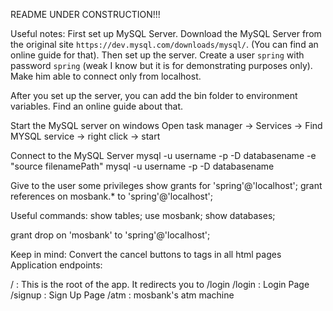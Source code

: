 README UNDER CONSTRUCTION!!!

Useful notes:
First set up MySQL Server.
Download the MySQL Server from the original site ```https://dev.mysql.com/downloads/mysql/```. 
(You can find an online guide for that). Then set up the server. Create a user ```spring``` with password ```spring``` (weak I know but it is for demonstrating purposes only). Make him able to connect only from localhost.

After you set up the server, you can add the bin folder to environment variables. Find an online guide about that.

Start the MySQL server on windows
Open task manager -> Services -> Find MYSQL service -> right click -> start

Connect to the MySQL Server
mysql -u username -p -D databasename -e "source filenamePath"
mysql -u username -p -D databasename

Give to the user some privileges
show grants for 'spring'@'localhost';
grant references on mosbank.* to 'spring'@'localhost';

Useful commands:
show tables;
use mosbank;
show databases;

grant drop on 'mosbank' to 'spring'@'localhost';

Keep in mind:
Convert the cancel buttons to <a> tags in all html pages
Application endpoints:

/ : This is the root of the app. It redirects you to /login
/login : Login Page
/signup : Sign Up Page
/atm : mosbank's atm machine
